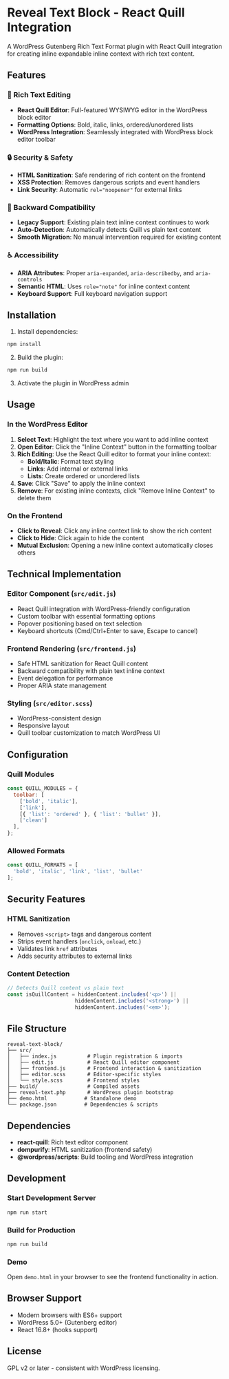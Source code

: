 # Reveal Text Block - React Quill Integration

A WordPress Gutenberg Rich Text Format plugin with React Quill integration for creating inline expandable inline context with rich text content.

## Features

### 🎨 Rich Text Editing
- **React Quill Editor**: Full-featured WYSIWYG editor in the WordPress block editor
- **Formatting Options**: Bold, italic, links, ordered/unordered lists
- **WordPress Integration**: Seamlessly integrated with WordPress block editor toolbar

### 🔒 Security & Safety
- **HTML Sanitization**: Safe rendering of rich content on the frontend
- **XSS Protection**: Removes dangerous scripts and event handlers
- **Link Security**: Automatic `rel="noopener"` for external links

### 🔄 Backward Compatibility
- **Legacy Support**: Existing plain text inline context continues to work
- **Auto-Detection**: Automatically detects Quill vs plain text content
- **Smooth Migration**: No manual intervention required for existing content

### ♿ Accessibility
- **ARIA Attributes**: Proper `aria-expanded`, `aria-describedby`, and `aria-controls`
- **Semantic HTML**: Uses `role="note"` for inline context content
- **Keyboard Support**: Full keyboard navigation support

## Installation

1. Install dependencies:
```bash
npm install
```

2. Build the plugin:
```bash
npm run build
```

3. Activate the plugin in WordPress admin

## Usage

### In the WordPress Editor

1. **Select Text**: Highlight the text where you want to add inline context
2. **Open Editor**: Click the "Inline Context" button in the formatting toolbar
3. **Rich Editing**: Use the React Quill editor to format your inline context:
   - **Bold/Italic**: Format text styling
   - **Links**: Add internal or external links
   - **Lists**: Create ordered or unordered lists
4. **Save**: Click "Save" to apply the inline context
5. **Remove**: For existing inline contexts, click "Remove Inline Context" to delete them

### On the Frontend

- **Click to Reveal**: Click any inline context link to show the rich content
- **Click to Hide**: Click again to hide the content
- **Mutual Exclusion**: Opening a new inline context automatically closes others

## Technical Implementation

### Editor Component (`src/edit.js`)
- React Quill integration with WordPress-friendly configuration
- Custom toolbar with essential formatting options
- Popover positioning based on text selection
- Keyboard shortcuts (Cmd/Ctrl+Enter to save, Escape to cancel)

### Frontend Rendering (`src/frontend.js`)
- Safe HTML sanitization for React Quill content
- Backward compatibility with plain text inline context
- Event delegation for performance
- Proper ARIA state management

### Styling (`src/editor.scss`)
- WordPress-consistent design
- Responsive layout
- Quill toolbar customization to match WordPress UI

## Configuration

### Quill Modules
```javascript
const QUILL_MODULES = {
  toolbar: [
    ['bold', 'italic'],
    ['link'],
    [{ 'list': 'ordered' }, { 'list': 'bullet' }],
    ['clean']
  ],
};
```

### Allowed Formats
```javascript
const QUILL_FORMATS = [
  'bold', 'italic', 'link', 'list', 'bullet'
];
```

## Security Features

### HTML Sanitization
- Removes `<script>` tags and dangerous content
- Strips event handlers (`onclick`, `onload`, etc.)
- Validates link `href` attributes
- Adds security attributes to external links

### Content Detection
```javascript
// Detects Quill content vs plain text
const isQuillContent = hiddenContent.includes('<p>') || 
                      hiddenContent.includes('<strong>') || 
                      hiddenContent.includes('<em>');
```

## File Structure

```
reveal-text-block/
├── src/
│   ├── index.js          # Plugin registration & imports
│   ├── edit.js           # React Quill editor component  
│   ├── frontend.js       # Frontend interaction & sanitization
│   ├── editor.scss       # Editor-specific styles
│   └── style.scss        # Frontend styles
├── build/                # Compiled assets
├── reveal-text.php       # WordPress plugin bootstrap
├── demo.html            # Standalone demo
└── package.json         # Dependencies & scripts
```

## Dependencies

- **react-quill**: Rich text editor component
- **dompurify**: HTML sanitization (frontend safety)
- **@wordpress/scripts**: Build tooling and WordPress integration

## Development

### Start Development Server
```bash
npm run start
```

### Build for Production  
```bash
npm run build
```

### Demo
Open `demo.html` in your browser to see the frontend functionality in action.

## Browser Support

- Modern browsers with ES6+ support
- WordPress 5.0+ (Gutenberg editor)
- React 16.8+ (hooks support)

## License

GPL v2 or later - consistent with WordPress licensing.
